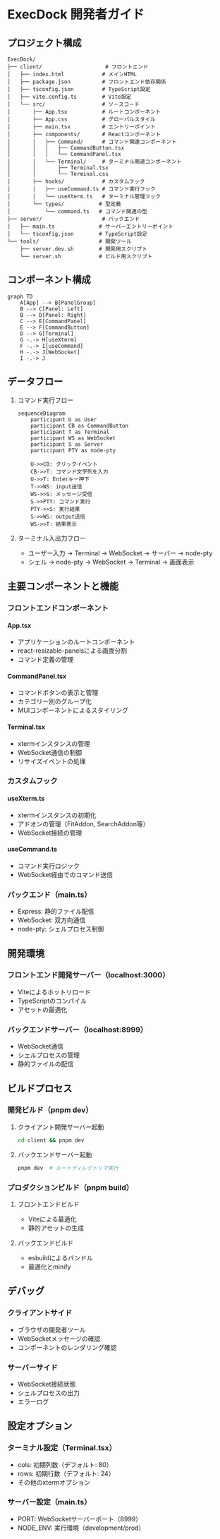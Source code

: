 # ExecDock 開発者ガイド

## プロジェクト構成

```
ExecDock/
├── client/                    # フロントエンド
│   ├── index.html            # メインHTML
│   ├── package.json          # フロントエンド依存関係
│   ├── tsconfig.json         # TypeScript設定
│   ├── vite.config.ts        # Vite設定
│   └── src/                  # ソースコード
│       ├── App.tsx           # ルートコンポーネント
│       ├── App.css           # グローバルスタイル
│       ├── main.tsx          # エントリーポイント
│       ├── components/       # Reactコンポーネント
│       │   ├── Command/      # コマンド関連コンポーネント
│       │   │   ├── CommandButton.tsx
│       │   │   └── CommandPanel.tsx
│       │   └── Terminal/     # ターミナル関連コンポーネント
│       │       ├── Terminal.tsx
│       │       └── Terminal.css
│       ├── hooks/            # カスタムフック
│       │   ├── useCommand.ts # コマンド実行フック
│       │   └── useXterm.ts   # ターミナル管理フック
│       └── types/           # 型定義
│           └── command.ts   # コマンド関連の型
├── server/                   # バックエンド
│   ├── main.ts              # サーバーエントリーポイント
│   └── tsconfig.json        # TypeScript設定
└── tools/                   # 開発ツール
    ├── server.dev.sh        # 開発用スクリプト
    └── server.sh            # ビルド用スクリプト
```

## コンポーネント構成

```mermaid
graph TD
    A[App] --> B[PanelGroup]
    B --> C[Panel: Left]
    B --> D[Panel: Right]
    C --> E[CommandPanel]
    E --> F[CommandButton]
    D --> G[Terminal]
    G -.-> H[useXterm]
    F -.-> I[useCommand]
    H -.-> J[WebSocket]
    I -.-> J
```

## データフロー

1. コマンド実行フロー
   ```mermaid
   sequenceDiagram
       participant U as User
       participant CB as CommandButton
       participant T as Terminal
       participant WS as WebSocket
       participant S as Server
       participant PTY as node-pty

       U->>CB: クリックイベント
       CB->>T: コマンド文字列を入力
       U->>T: Enterキー押下
       T->>WS: input送信
       WS->>S: メッセージ受信
       S->>PTY: コマンド実行
       PTY->>S: 実行結果
       S->>WS: output送信
       WS->>T: 結果表示
   ```

2. ターミナル入出力フロー
   - ユーザー入力 → Terminal → WebSocket → サーバー → node-pty
   - シェル → node-pty → WebSocket → Terminal → 画面表示

## 主要コンポーネントと機能

### フロントエンドコンポーネント

#### App.tsx
- アプリケーションのルートコンポーネント
- react-resizable-panelsによる画面分割
- コマンド定義の管理

#### CommandPanel.tsx
- コマンドボタンの表示と管理
- カテゴリー別のグループ化
- MUIコンポーネントによるスタイリング

#### Terminal.tsx
- xtermインスタンスの管理
- WebSocket通信の制御
- リサイズイベントの処理

### カスタムフック

#### useXterm.ts
- xtermインスタンスの初期化
- アドオンの管理（FitAddon, SearchAddon等）
- WebSocket接続の管理

#### useCommand.ts
- コマンド実行ロジック
- WebSocket経由でのコマンド送信

### バックエンド（main.ts）
- Express: 静的ファイル配信
- WebSocket: 双方向通信
- node-pty: シェルプロセス制御

## 開発環境

### フロントエンド開発サーバー（localhost:3000）
- Viteによるホットリロード
- TypeScriptのコンパイル
- アセットの最適化

### バックエンドサーバー（localhost:8999）
- WebSocket通信
- シェルプロセスの管理
- 静的ファイルの配信

## ビルドプロセス

### 開発ビルド（pnpm dev）
1. クライアント開発サーバー起動
   ```bash
   cd client && pnpm dev
   ```
2. バックエンドサーバー起動
   ```bash
   pnpm dev  # ルートディレクトリで実行
   ```

### プロダクションビルド（pnpm build）
1. フロントエンドビルド
   - Viteによる最適化
   - 静的アセットの生成

2. バックエンドビルド
   - esbuildによるバンドル
   - 最適化とminify

## デバッグ

### クライアントサイド
- ブラウザの開発者ツール
- WebSocketメッセージの確認
- コンポーネントのレンダリング確認

### サーバーサイド
- WebSocket接続状態
- シェルプロセスの出力
- エラーログ

## 設定オプション

### ターミナル設定（Terminal.tsx）
- cols: 初期列数（デフォルト: 80）
- rows: 初期行数（デフォルト: 24）
- その他のxtermオプション

### サーバー設定（main.ts）
- PORT: WebSocketサーバーポート（8999）
- NODE_ENV: 実行環境（development/prod）
